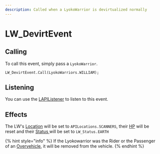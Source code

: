 ```yaml
---
description: Called when a LyokoWarrior is devirtualized normally
---
```


# LW\_DevirtEvent

## Calling

To call this event, simply pass a `LyokoWarrior`.

```text
LW_DevirtEvent.Call(LyokoWarriors.WILLIAM);
```

## Listening

You can use the [LAPIListener](../lapilistener.md) to listen to this event.

## Effects

The LW's [Location](../../virtualentities/lyokowarrior/lyokowarrior.md#location) will be set to `APILocations.SCANNERS`, their [HP](../../virtualentities/lyokowarrior/lyokowarrior.md#hp) will be reset and their [Status ](../../virtualentities/lyokowarrior/lw_status.md)will be set to `LW_Status.EARTH`

{% hint style="info" %}
If the Lyokowarrior was the Rider or the Passenger of an [Overvehicle](../../virtualentities/overvehicle/overvehicle.md), it will be removed from the vehicle.
{% endhint %}



